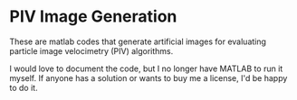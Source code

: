 # PIV Image Generation
These are matlab codes that generate artificial images for evaluating particle image velocimetry (PIV) algorithms. 

I would love to document the code, but I no longer have MATLAB to run it myself. If anyone has a solution or wants to buy me a license, I'd be happy to do it. 

